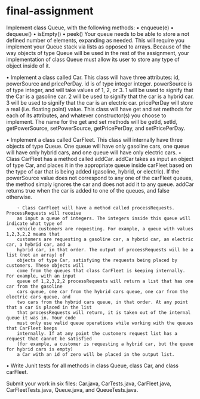# final-assignment

Implement class Queue, with the following methods:
• enqueue(e)
• dequeue()
• isEmpty()
• peek()
Your queue needs to be able to store a not defined number of elements, expanding as needed.
This will require you implement your Queue stack via lists as opposed to arrays. Because of
the way objects of type Queue will be used in the rest of the assignment, your implementation
of class Queue must allow its user to store any type of object inside of it.


• Implement a class called Car. This class will have three attributes: id, powerSource and
pricePerDay. id is of type integer integer. powerSource is of type integer, and will take values of
1, 2, or 3. 1 will be used to signify that the Car is a gasoline car. 2 will be used to signify that
the car is a hybrid car. 3 will be used to signify that the car is an electric car. pricePerDay will
store a real (i.e. floating point) value. This class will have get and set methods for each of its
attributes, and whatever constructor(s) you choose to implement. The name for the get and set
methods will be getId, setId, getPowerSource, setPowerSource, getPricePerDay, and
setPricePerDay.


• Implement a class called CarFleet. This class will internally have three objects of type Queue.
One queue will have only gasoline cars, one queue will have only hybrid cars, and one queue
will have only electric cars.
      ◦ Class CarFleet has a method called addCar. addCar takes as input an object of type Car,
        and places it in the appropriate queue inside carFleet based on the type of car that is being
        added (gasoline, hybrid, or electric). If the powerSource value does not correspond to any
        one of the carFleet queues, the method simply ignores the car and does not add it to any
        queue. addCar returns true when the car is added to one of the queues, and false
        otherwise.

        ◦ Class CarFleet will have a method called processRequests. ProcessRequests will receive
        as input a queue of integers. The integers inside this queue will indicate what type of
        vehicle customers are requesting. For example, a queue with values 1,2,3,2,2 means that
        customers are requesting a gasoline car, a hybrid car, an electric car, a hybrid car, and a
        hybrid car, in that order. The output of processRequests will be a list (not an array) of
        objects of type Car, satisfying the requests being placed by customers. These objects will
        come from the queues that class CarFleet is keeping internally. For example, with an input
        queue of 1,2,3,2,2 processRequests will return a list that has one car from the gasoline
        cars queue, one car from the hybrid cars queue, one car from the electric cars queue, and
        two cars from the hybrid cars queue, in that order. At any point that a car is placed in the list
        that processRequests will return, it is taken out of the internal queue it was in. Your code
        must only use valid queue operations while working with the queues that CarFleet keeps
        internally. If at any point the customers request list has a request that cannot be satisfied
        (for example, a customer is requesting a hybrid car, but the queue for hybrid cars is empty)
        a Car with an id of zero will be placed in the output list.
        
        
• Write Junit tests for all methods in class Queue, class Car, and class carFleet.

Submit your work in six files: Car.java, CarTests.java, CarFleet.java, CarFleetTests.java, Queue.java,
and QueueTests.java.
